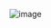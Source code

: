 ![image](https://user-images.githubusercontent.com/22988682/231896252-dbd17566-4b79-4a4d-ba11-993bd418dda3.png)
